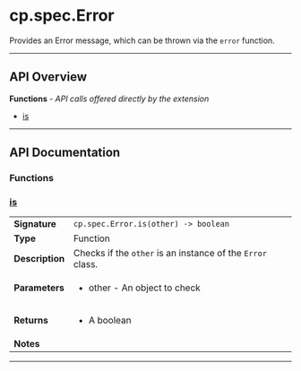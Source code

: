 # cp.spec.Error

Provides an Error message, which can be thrown via the `error` function.

---

## API Overview
**Functions** - _API calls offered directly by the extension_
 * [is](#is)


---

## API Documentation

### Functions


### [is](#is)

|                                             |                                                                                     |
| --------------------------------------------|-------------------------------------------------------------------------------------|
| **Signature**                               | `cp.spec.Error.is(other) -> boolean`                                                                    |
| **Type**                                    | Function                                                                     |
| **Description**                             | Checks if the `other` is an instance of the `Error` class.                                                                     |
| **Parameters**                              | <ul><li>other - An object to check</li></ul> |
| **Returns**                                 | <ul><li>A boolean</li></ul>          |
| **Notes**                                   | <ul></ul>                |

---
